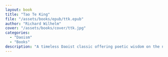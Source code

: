 ```yaml
---
layout: book
title: "Tao Te King"
file: "/assets/books/epub/ttk.epub"
author: "Richard Wilhelm"
cover: "/assets/books/cover/ttk.jpg"
categories: 
  - "Daoism"
  - "Books"
description: "A timeless Daoist classic offering poetic wisdom on the nature of existence and the art of effortless living."
---
```

